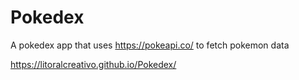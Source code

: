 # Pokedex

A pokedex app that uses https://pokeapi.co/ to fetch pokemon data

https://litoralcreativo.github.io/Pokedex/
